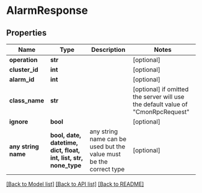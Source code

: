 # AlarmResponse


## Properties
Name | Type | Description | Notes
------------ | ------------- | ------------- | -------------
**operation** | **str** |  | [optional] 
**cluster_id** | **int** |  | [optional] 
**alarm_id** | **int** |  | [optional] 
**class_name** | **str** |  | [optional]  if omitted the server will use the default value of "CmonRpcRequest"
**ignore** | **bool** |  | [optional] 
**any string name** | **bool, date, datetime, dict, float, int, list, str, none_type** | any string name can be used but the value must be the correct type | [optional]

[[Back to Model list]](../README.md#documentation-for-models) [[Back to API list]](../README.md#documentation-for-api-endpoints) [[Back to README]](../README.md)


